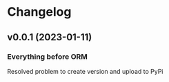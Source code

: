 # Changelog

<!--next-version-placeholder-->

## v0.0.1 (2023-01-11)
### Everything before ORM
Resolved problem to create version and upload to PyPi

